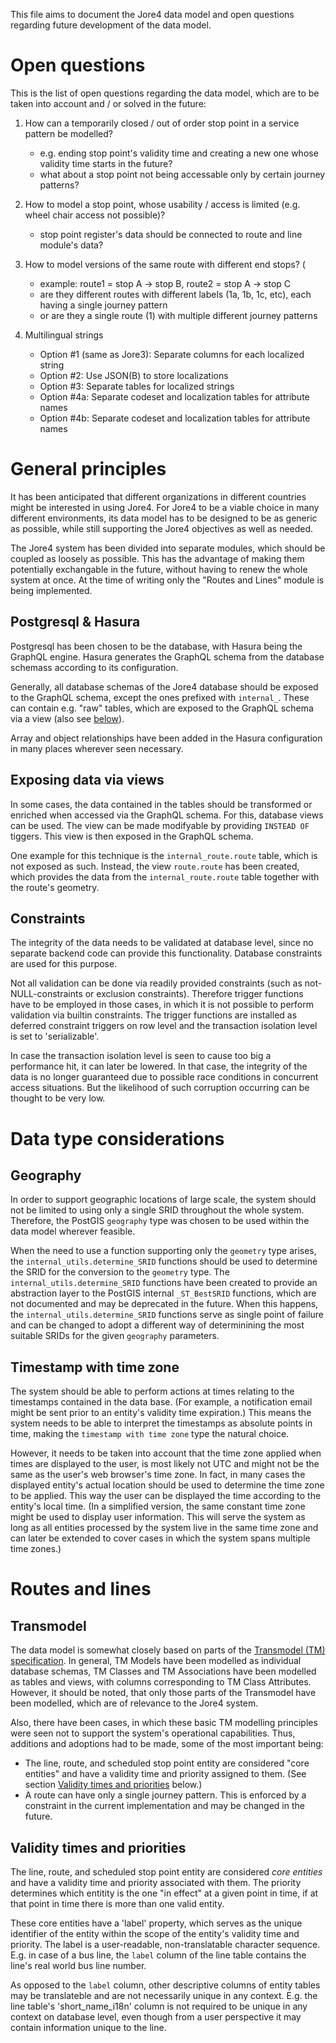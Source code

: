 This file aims to document the Jore4 data model and open questions regarding future development of the data model.

Open questions
==============

This is the list of open questions regarding the data model, which are to be taken into account and / or solved in the future:

1. How can a temporarily closed / out of order stop point in a service pattern be modelled?
   - e.g. ending stop point's validity time and creating a new one whose validity time starts in the future?
   - what about a stop point not being accessable only by certain journey patterns?

2. How to model a stop point, whose usability / access is limited (e.g. wheel chair access not possible)?
   - stop point register's data should be connected to route and line module's data?

3. How to model versions of the same route with different end stops? (
   - example: route1 = stop A -> stop B, route2 = stop A -> stop C
   - are they different routes with different labels (1a, 1b, 1c, etc), each having a single journey pattern
   - or are they a single route (1) with multiple different journey patterns

4. Multilingual strings
   - Option #1 (same as Jore3): Separate columns for each localized string
   - Option #2: Use JSON(B) to store localizations
   - Option #3: Separate tables for localized strings
   - Option #4a: Separate codeset and localization tables for attribute names
   - Option #4b: Separate codeset and localization tables for attribute names

General principles
==================

It has been anticipated that different organizations in different countries might be interested in using Jore4. For Jore4 to be a viable choice in many different environments, its data model has to be designed to be as generic as possible, while still supporting the Jore4 objectives as well as needed.

The Jore4 system has been divided into separate modules, which should be coupled as loosely as possible. This has the advantage of making them potentially exchangable in the future, without having to renew the whole system at once. At the time of writing only the "Routes and Lines" module is being implemented.

Postgresql & Hasura
-------------------

Postgresql has been chosen to be the database, with Hasura being the GraphQL engine. Hasura generates the GraphQL schema from the database schemass according to its configuration.

Generally, all database schemas of the Jore4 database should be exposed to the GraphQL schema, except the ones prefixed with `internal_`. These can contain e.g. "raw" tables, which are exposed to the GraphQL schema via a view (also see [below](#exposing-data-via-views)).

Array and object relationships have been added in the Hasura configuration in many places wherever seen necessary.

Exposing data via views
-----------------------

In some cases, the data contained in the tables should be transformed or enriched when accessed via the GraphQL schema. For this, database views can be used. The view can be made modifyable by providing `INSTEAD OF` tiggers. This view is then exposed in the GraphQL schema.

One example for this technique is the `internal_route.route` table, which is not exposed as such. Instead, the view `route.route` has been created, which provides the data from the `internal_route.route` table together with the route's geometry.

Constraints
-----------

The integrity of the data needs to be validated at database level, since no separate backend code can provide this functionality. Database constraints are used for this purpose.

Not all validation can be done via readily provided constraints (such as not-NULL-constraints or exclusion constraints). Therefore trigger functions have to be employed in those cases, in which it is not possible to perform validation via builtin constraints. The trigger functions are installed as deferred constraint triggers on row level and the transaction isolation level is set to 'serializable'.

In case the transaction isolation level is seen to cause too big a performance hit, it can later be lowered. In that case, the integrity of the data is no longer guaranteed due to possible race conditions in concurrent access situations. But the likelihood of such corruption occurring can be thought to be very low.

Data type considerations
========================

Geography
---------

In order to support geographic locations of large scale, the system should not be limited to using only a single SRID throughout the whole system. Therefore, the PostGIS `geography` type was chosen to be used within the data model wherever feasible.

When the need to use a function supporting only the `geometry` type arises, the `internal_utils.determine_SRID` functions should be used to determine the SRID for the conversion to the `geometry` type. The `internal_utils.determine_SRID` functions have been created to provide an abstraction layer to the PostGIS internal `_ST_BestSRID` functions, which are not documented and may be deprecated in the future. When this happens, the `internal_utils.determine_SRID` functions serve as single point of failure and can be changed to adopt a different way of determinining the most suitable SRIDs for the given `geography` parameters.

Timestamp with time zone
------------------------

The system should be able to perform actions at times relating to the timestamps contained in the data base. (For example, a notification email might be sent prior to an entity's validity time expiration.) This means the system needs to be able to interpret the timestamps as absolute points in time, making the `timestamp with time zone` type the natural choice.

However, it needs to be taken into account that the time zone applied when times are displayed to the user, is most likely not UTC and might not be the same as the user's web browser's time zone. In fact, in many cases the displayed entity's actual location should be used to determine the time zone to be applied. This way the user can be displayed the time according to the entity's local time. (In a simplified version, the same constant time zone might be used to display user information. This will serve the system as long as all entities processed by the system live in the same time zone and can later be extended to cover cases in which the system spans multiple time zones.)

Routes and lines
================

Transmodel
----------

The data model is somewhat closely based on parts of the [Transmodel (TM) specification](https://www.transmodel-cen.eu/model/index.htm). In general, TM Models have been modelled as individual database schemas, TM Classes and TM Associations have been modelled as tables and views, with columns corresponding to TM Class Attributes. However, it should be noted, that only those parts of the Transmodel have been modelled, which are of relevance to the Jore4 system.

Also, there have been cases, in which these basic TM modelling principles were seen not to support the system's operational capabilities. Thus, additions and adoptions had to be made, some of the most important being:

- The line, route, and scheduled stop point entity are considered "core entities" and have a validity time and priority assigned to them. (See section [Validity times and priorities](#validity-times-and-priorities) below.)
- A route can have only a single journey pattern. This is enforced by a constraint in the current implementation and may be changed in the future.

Validity times and priorities
-----------------------------

The line, route, and scheduled stop point entity are considered _core entities_ and have a validity time and priority associated with them. The priority determines which entitity is the one "in effect" at a given point in time, if at that point in time there is more than one valid entity.

These core entities have a 'label' property, which serves as the unique identifier of the entity within the scope of the entity's validity time and priority. The label is a user-readable, non-translatable character sequence. E.g. in case of a bus line, the `label` column of the line table contains the line's real world bus line number.

As opposed to the `label` column, other descriptive columns of entity tables may be translateble and are not necessarily unique in any context. E.g. the line table's 'short_name_i18n' column is not required to be unique in any context on database level, even though from a user perspective it may contain information unique to the line.
